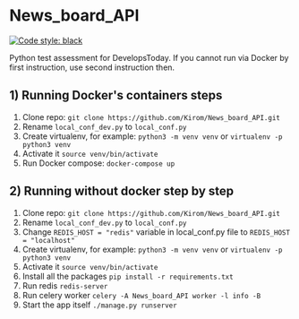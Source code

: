 # News_board_API
[![Code style: black](https://img.shields.io/badge/code%20style-black-000000.svg)](https://github.com/psf/black)

Python test assessment for DevelopsToday.
If you cannot run via Docker by first instruction, use second instruction then.
## 1) Running Docker's containers steps
1. Clone repo: `git clone https://github.com/Kirom/News_board_API.git`
2. Rename `local_conf_dev.py` to `local_conf.py`
3. Create virtualenv, for example: `python3 -m venv venv` or `virtualenv -p python3 venv`
4. Activate it `source venv/bin/activate`
5. Run Docker compose: `docker-compose up`
## 2) Running without docker step by step
1. Clone repo: `git clone https://github.com/Kirom/News_board_API.git`
2. Rename `local_conf_dev.py` to `local_conf.py`
3. Change `REDIS_HOST = "redis"` variable in local_conf.py file to `REDIS_HOST = "localhost"`
4. Create virtualenv, for example: `python3 -m venv venv` or `virtualenv -p python3 venv`
4. Activate it `source venv/bin/activate`
5. Install all the packages `pip install -r requirements.txt`
6. Run redis `redis-server`
7. Run celery worker `celery -A News_board_API worker -l info -B`
8. Start the app itself `./manage.py runserver`